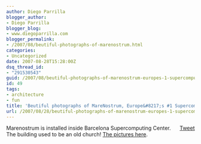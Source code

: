 ```yaml
---
author: Diego Parrilla
blogger_author:
- Diego Parrilla
blogger_blog:
- www.diegoparrilla.com
blogger_permalink:
- /2007/08/beutiful-photographs-of-marenostrum.html
categories:
- Uncategorized
date: 2007-08-28T15:28:00Z
dsq_thread_id:
- "291530543"
guid: /2007/08/beutiful-photographs-of-marenostrum-europes-1-supercomputer/
id: 49
tags:
- architecture
- fun
title: 'Beutiful photographs of MareNostrum, Europe&#8217;s #1 Supercomputer'
url: /2007/08/28/beutiful-photographs-of-marenostrum-europes-1-supercomputer/
---
```


<div style="float: right; margin-left: 10px;">
  <a href="https://twitter.com/share" class="twitter-share-button" data-via="nubeblog" data-hashtags="architecture,fun" data-count="vertical" data-url="/2007/08/28/beutiful-photographs-of-marenostrum-europes-1-supercomputer/">Tweet</a>
</div>

Marenostrum is installed inside Barcelona Supercomputing Center. The building used to be an old church! [The pictures here](http://tekenstein.com/marenostrum-europes-nb1-supercomputer).
